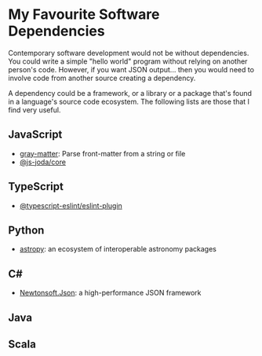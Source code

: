 # My Favourite Software Dependencies

Contemporary software development would not be without dependencies. You could write a simple "hello world" program without relying on another person's code. However, if you want JSON output... then you would need to involve code from another source creating a dependency.

A dependency could be a framework, or a library or a package that's found in a language's source code ecosystem. The following lists are those that I find very useful.

## JavaScript

- [gray-matter](https://www.npmjs.com/package/gray-matter): Parse front-matter from a string or file
- [@js-joda/core](https://www.npmjs.com/package/@js-joda/core)

## TypeScript

- [@typescript-eslint/eslint-plugin](https://www.npmjs.com/package/@typescript-eslint/eslint-plugin)

## Python

- [astropy](https://www.astropy.org/): an ecosystem of interoperable astronomy packages

## C#

- [Newtonsoft.Json](https://www.nuget.org/packages/Newtonsoft.Json/): a high-performance JSON framework


## Java



## Scala


